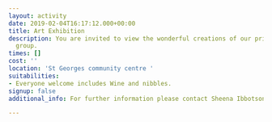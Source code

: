 ```yaml
---
layout: activity
date: 2019-02-04T16:17:12.000+00:00
title: Art Exhibition
description: You are invited to view the wonderful creations of our print workshop
  group.
times: []
cost: ''
location: 'St Georges community centre '
suitabilities:
- Everyone welcome includes Wine and nibbles.
signup: false
additional_info: For further information please contact Sheena Ibbotson on 01924 369361

---
```


